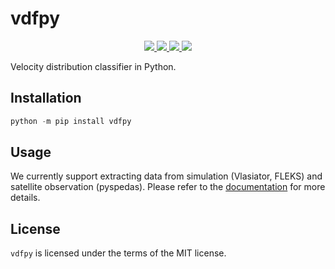 # vdfpy

<p align="center">
  <a href="https://github.com/henry2004y/vdfpy/actions">
    <img src="https://github.com/henry2004y/vdfpy/actions/workflows/CI.yml/badge.svg">
  </a>
  <a href="https://henry2004y.github.io/vdfpy/">
    <img src="https://img.shields.io/badge/docs-dev-blue">
  </a>
  <a href="LICENSE">
    <img src="https://img.shields.io/badge/license-MIT-blue">
  </a>
  <a href="https://app.codecov.io/gh/henry2004y/vdfpy/">
    <img src="https://img.shields.io/codecov/c/github/henry2004y/vdfpy">
  </a>
</p>

Velocity distribution classifier in Python.

## Installation

```python
python -m pip install vdfpy
```

## Usage

We currently support extracting data from simulation (Vlasiator, FLEKS) and satellite observation (pyspedas).
Please refer to the [documentation](https://henry2004y.github.io/vdfpy/) for more details.

## License

`vdfpy` is licensed under the terms of the MIT license.
